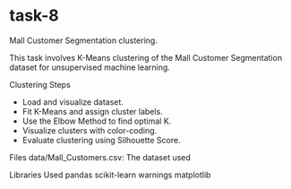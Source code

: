 # task-8

Mall Customer Segmentation clustering.

This task involves K-Means clustering of the Mall Customer Segmentation dataset for unsupervised  machine learning.

Clustering Steps
- Load and visualize dataset.
- Fit K-Means and assign cluster labels.
- Use the Elbow Method to find optimal K.
- Visualize clusters with color-coding.
- Evaluate clustering using Silhouette Score.

Files
data/Mall_Customers.csv: The dataset used

Libraries Used
pandas
scikit-learn
warnings
matplotlib
